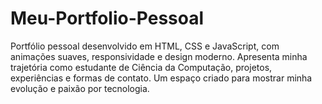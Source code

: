 # Meu-Portfolio-Pessoal
Portfólio pessoal desenvolvido em HTML, CSS e JavaScript, com animações suaves, responsividade e design moderno. Apresenta minha trajetória como estudante de Ciência da Computação, projetos, experiências e formas de contato. Um espaço criado para mostrar minha evolução e paixão por tecnologia.
